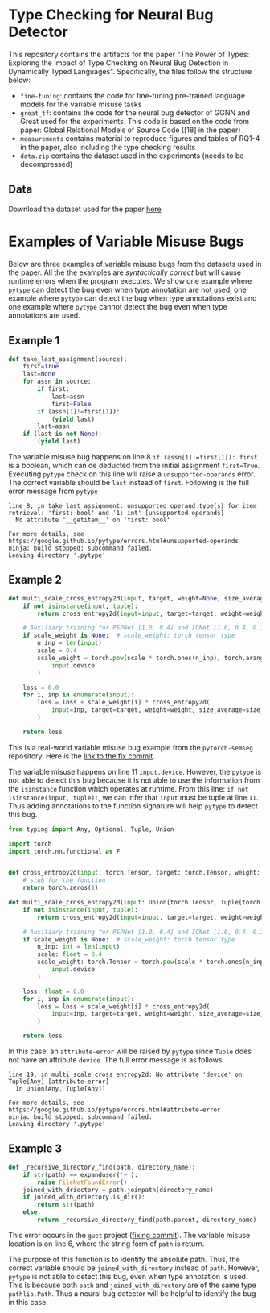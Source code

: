 # Type Checking for Neural Bug Detector

This repository contains the artifacts for the paper "The Power of Types: Exploring the Impact of Type Checking on Neural Bug Detection in Dynamically Typed Languages". Specifically, the files follow the structure below:

- `fine-tuning`: contains the code for fine-tuning pre-trained language models for the variable misuse tasks
- `great_tf`: contains the code for the neural bug detector of GGNN and Great used for the experiments. This code is based on the code from paper: Global Relational Models of Source Code ([18] in the paper)
- `measurements` contains material to reproduce figures and tables of RQ1-4 in the paper, also including the type checking results
- `data.zip` contains the dataset used in the experiments (needs to be decompressed)


## Data
Download the dataset used for the paper [here](https://figshare.com/s/9628d556e58daef5bb84)


# Examples of Variable Misuse Bugs
Below are three examples of variable misuse bugs from the datasets used in the paper. All the the examples are _syntactically correct_ but will cause runtime errors when the program executes. We show one example where `pytype` can detect the bug even when type annotation are not used, one example where `pytype` can detect the bug when type annotations exist and one example where `pytype` cannot detect the bug even when type annotations are used.

## Example 1
```python
def take_last_assignment(source):
    first=True
    last=None
    for assn in source:
        if first:
            last=assn
            first=False
        if (assn[1]!=first[1]):
            (yield last)
        last=assn
    if (last is not None):
        (yield last)
```

The variable misuse bug happens on line 8 ```if (assn[1]!=first[1]):```. `first` is a boolean, which can de deducted from the initial assignment `first=True`. Executing `pytype` check on this line will raise a `unsupported-operands` error. The correct variable should be `last` instead of `first`. Following is the full error message from `pytype`

```
line 8, in take_last_assignment: unsupported operand type(s) for item retrieval: 'first: bool' and '1: int' [unsupported-operands]
  No attribute '__getitem__' on 'first: bool'

For more details, see https://google.github.io/pytype/errors.html#unsupported-operands
ninja: build stopped: subcommand failed.
Leaving directory '.pytype'
```

## Example 2
```python
def multi_scale_cross_entropy2d(input, target, weight=None, size_average=True, scale_weight=None):
    if not isinstance(input, tuple):
        return cross_entropy2d(input=input, target=target, weight=weight, size_average=size_average)

    # Auxiliary training for PSPNet [1.0, 0.4] and ICNet [1.0, 0.4, 0.16]
    if scale_weight is None:  # scale_weight: torch tensor type
        n_inp = len(input)
        scale = 0.4
        scale_weight = torch.pow(scale * torch.ones(n_inp), torch.arange(n_inp).float()).to(
            input.device
        )

    loss = 0.0
    for i, inp in enumerate(input):
        loss = loss + scale_weight[i] * cross_entropy2d(
            input=inp, target=target, weight=weight, size_average=size_average
        )

    return loss
```

This is a real-world variable misuse bug example from the `pytorch-semseg` repository. Here is the [link to the fix commit](https://github.com/meetps/pytorch-semseg/commit/801fb200547caa5b0d91b8dde56b837da029f746).

The variable misuse happens on line 11 `input.device`. However, the `pytype` is not able to detect this bug because it is not able to use the information from the `isinstance` function which operates at runtime. From this line: `if not isinstance(input, tuple):`, we can infer that `input` must be tuple at line `11`. Thus adding annotations to the function signature will help `pytype` to detect this bug.

```python
from typing import Any, Optional, Tuple, Union

import torch
import torch.nn.functional as F


def cross_entropy2d(input: torch.Tensor, target: torch.Tensor, weight: Any = None, size_average: bool = True) -> torch.Tensor:
    # stub for the function
    return torch.zeros(1)

def multi_scale_cross_entropy2d(input: Union[torch.Tensor, Tuple[torch.Tensor]], target: torch.Tensor, weight: Any=None, size_average: bool=True, scale_weight: Optional[torch.Tensor]=None) -> float:
    if not isinstance(input, tuple):
        return cross_entropy2d(input=input, target=target, weight=weight, size_average=size_average)

    # Auxiliary training for PSPNet [1.0, 0.4] and ICNet [1.0, 0.4, 0.16]
    if scale_weight is None:  # scale_weight: torch tensor type
        n_inp: int = len(input)
        scale: float = 0.4
        scale_weight: torch.Tensor = torch.pow(scale * torch.ones(n_inp), torch.arange(n_inp).float()).to(
            input.device
        )

    loss: float = 0.0
    for i, inp in enumerate(input):
        loss = loss + scale_weight[i] * cross_entropy2d(
            input=inp, target=target, weight=weight, size_average=size_average
        )

    return loss
```

In this case, an `attribute-error` will be raised by `pytype` since `Tuple` does not have an attribute `device`. The full error message is as follows:

```
line 19, in multi_scale_cross_entropy2d: No attribute 'device' on Tuple[Any] [attribute-error]
  In Union[Any, Tuple[Any]]

For more details, see https://google.github.io/pytype/errors.html#attribute-error
ninja: build stopped: subcommand failed.
Leaving directory '.pytype'
```

## Example 3
```python
def _recursive_directory_find(path, directory_name):
    if str(path) == expanduser('~'):
        raise FileNotFoundError()
    joined_with_driectory = path.joinpath(directory_name)
    if joined_with_driectory.is_dir():
        return str(path)
    else:
        return _recursive_directory_find(path.parent, directory_name)
```

This error occurs in the `guet` project ([fixing commit](https://github.com/chiptopher/guet/commit/f95c54917b51e65f47789534ab88ecbede1838eb)). The variable misuse location is on line 6, where the string form of `path` is return. 

The purpose of this function is to identify the absolute path. Thus, the correct variable should be `joined_with_directory` instead of `path`. However, `pytype` is not able to detect this bug, even when type annotation is used. This is because both `path` and `joined_with_directory` are of the same type `pathlib.Path`. Thus a neural bug detector will be helpful to identify the bug in this case.